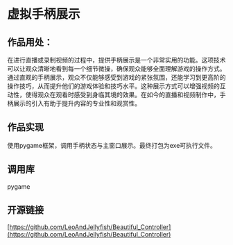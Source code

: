 # 虚拟手柄展示

## 作品用处：

在进行直播或录制视频的过程中，提供手柄展示是一个非常实用的功能。这项技术可以让观众清晰地看到每一个细节微操，确保观众能够全面理解游戏的操作方式。通过直观的手柄展示，观众不仅能够感受到游戏的紧张氛围，还能学习到更高阶的操作技巧，从而提升他们的游戏体验和技巧水平。这种展示方式可以增强视频的互动性，使得观众在观看时感受到身临其境的效果。在如今的直播和视频制作中，手柄展示的引入有助于提升内容的专业性和观赏性。

## 作品实现

使用pygame框架，调用手柄状态与主窗口展示。最终打包为exe可执行文件。

## 调用库

pygame

## 开源链接

[https://github.com/LeoAndJellyfish/Beautiful_Controller](https://github.com/LeoAndJellyfish/Beautiful_Controller)